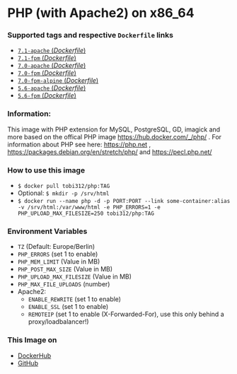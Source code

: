 # PHP (with Apache2) on x86_64

### Supported tags and respective `Dockerfile` links
-	[`7.1-apache` (*Dockerfile*)](https://github.com/Tob1asDocker/php/blob/master/7.1-apache/Dockerfile)
-	[`7.1-fpm` (*Dockerfile*)](https://github.com/Tob1asDocker/php/blob/master/7.1-fpm/Dockerfile)
-	[`7.0-apache` (*Dockerfile*)](https://github.com/Tob1asDocker/php/blob/master/7.0-apache/Dockerfile)
-	[`7.0-fpm` (*Dockerfile*)](https://github.com/Tob1asDocker/php/blob/master/7.0-fpm/Dockerfile)
-	[`7.0-fpm-alpine` (*Dockerfile*)](https://github.com/Tob1asDocker/php/blob/master/7.0-fpm-alpine/Dockerfile)
-	[`5.6-apache` (*Dockerfile*)](https://github.com/Tob1asDocker/php/blob/master/5.6-apache/Dockerfile)
-	[`5.6-fpm` (*Dockerfile*)](https://github.com/Tob1asDocker/php/blob/master/5.6-fpm/Dockerfile)

### Information:
This image with PHP extension for MySQL, PostgreSQL, GD, imagick and more based on the offical PHP image https://hub.docker.com/_/php/ . For information about PHP see here: https://php.net , https://packages.debian.org/en/stretch/php/ and https://pecl.php.net/

### How to use this image
* ``` $ docker pull tobi312/php:TAG ```
* Optional: ``` $ mkdir -p /srv/html ```
* ``` $ docker run --name php -d -p PORT:PORT --link some-container:alias -v /srv/html:/var/www/html -e PHP_ERRORS=1 -e PHP_UPLOAD_MAX_FILESIZE=250 tobi312/php:TAG ``` 

### Environment Variables
* `TZ` (Default: Europe/Berlin)
* `PHP_ERRORS` (set 1 to enable)
* `PHP_MEM_LIMIT` (Value in MB)
* `PHP_POST_MAX_SIZE` (Value in MB)
* `PHP_UPLOAD_MAX_FILESIZE` (Value in MB)
* `PHP_MAX_FILE_UPLOADS` (number)
* Apache2:
	* `ENABLE_REWRITE` (set 1 to enable)
	* `ENABLE_SSL` (set 1 to enable)
	* `REMOTEIP` (set 1 to enable (X-Forwarded-For), use this only behind a proxy/loadbalancer!)


### This Image on
* [DockerHub](https://hub.docker.com/r/tobi312/php/)
* [GitHub](https://github.com/Tob1asDocker/php)
